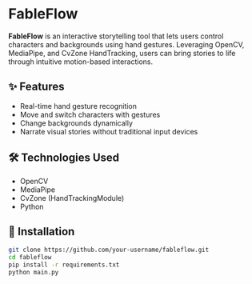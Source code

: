 # FableFlow

**FableFlow** is an interactive storytelling tool that lets users control characters and backgrounds using hand gestures. Leveraging OpenCV, MediaPipe, and CvZone HandTracking, users can bring stories to life through intuitive motion-based interactions.

## ✨ Features

- Real-time hand gesture recognition
- Move and switch characters with gestures
- Change backgrounds dynamically
- Narrate visual stories without traditional input devices

## 🛠️ Technologies Used

- OpenCV
- MediaPipe
- CvZone (HandTrackingModule)
- Python

## 🚀 Installation

```bash
git clone https://github.com/your-username/fableflow.git
cd fableflow
pip install -r requirements.txt
python main.py
